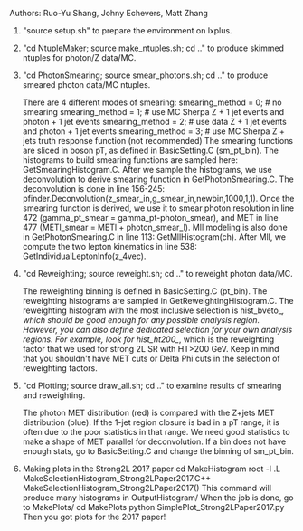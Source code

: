 Authors: Ruo-Yu Shang, Johny Echevers, Matt Zhang

1. "source setup.sh" to prepare the environment on lxplus.

2. "cd NtupleMaker; source make_ntuples.sh; cd .." to produce skimmed ntuples for photon/Z data/MC.

4. "cd PhotonSmearing; source smear_photons.sh; cd .." to produce smeared photon data/MC ntuples.

    There are 4 different modes of smearing:
        smearing_method = 0; # no smearing
        smearing_method = 1; # use MC Sherpa Z + 1 jet events and photon + 1 jet events
        smearing_method = 2; # use data Z + 1 jet events and photon + 1 jet events
        smearing_method = 3; # use MC Sherpa Z + jets truth response function (not recommended)
    The smearing functions are sliced in boson pT, as defined in BasicSetting.C (sm_pt_bin).
    The histograms to build smearing functions are sampled here: GetSmearingHistogram.C.
    After we sample the histograms, we use deconvolution to derive smearing function in GetPhotonSmearing.C.
    The deconvolution is done in line 156-245: pfinder.Deconvolution(z_smear_in,g_smear_in,newbin,1000,1,1).
    Once the smearing function is derived, we use it to smear photon resolution in line 472 (gamma_pt_smear = gamma_pt-photon_smear), and MET in line 477 (METl_smear = METl + photon_smear_l).
    Mll modeling is also done in GetPhotonSmearing.C in line 113: GetMllHistogram(ch).
    After Mll, we compute the two lepton kinematics in line 538: GetIndividualLeptonInfo(z_4vec).

5. "cd Reweighting; source reweight.sh; cd .." to reweight photon data/MC.

    The reweighting binning is defined in BasicSetting.C (pt_bin).
    The reweighting histograms are sampled in GetReweightingHistogram.C.
    The reweighting histogram with the most inclusive selection is hist_bveto_*, which should be good enough for any possible analysis region.
    However, you can also define dedicated selection for your own analysis regions. For example, look for hist_ht200_*, which is the reweighting factor that we used for strong 2L SR with HT>200 GeV. 
    Keep in mind that you shouldn't have MET cuts or Delta Phi cuts in the selection of reweighting factors.

6. "cd Plotting; source draw_all.sh; cd .." to examine results of smearing and reweighting.

    The photon MET distribution (red) is compared with the Z+jets MET distribution (blue).
    If the 1-jet region closure is bad in a pT range, it is often due to the poor statistics in that range.
    We need good statistics to make a shape of MET parallel for deconvolution.
    If a bin does not have enough stats, go to BasicSetting.C and change the binning of sm_pt_bin. 

7. Making plots in the Strong2L 2017 paper
    cd MakeHistogram
    root -l
    .L MakeSelectionHistogram_Strong2LPaper2017.C++
    MakeSelectionHistogram_Strong2LPaper2017()
    This command will produce many histograms in OutputHistogram/
    When the job is done, go to MakePlots/
    cd MakePlots
    python SimplePlot_Strong2LPaper2017.py
    Then you got plots for the 2017 paper!
